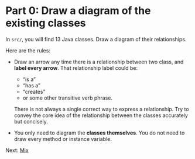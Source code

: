# Part 0: Draw a diagram of the existing classes

In `src/`, you will find 13 Java classes. Draw a diagram of their relationships.

Here are the rules:

- Draw an arrow any time there is a relationship between two class, and **label every arrow**. That relationship label could be:

    - “is a”
    - “has a”
    - “creates”
    - or some other transitive verb phrase.

    There is not always a single correct way to express a relationship. Try to convey the core idea of the relationship between the classes accurately but concisely.
- You only need to diagram the **classes themselves**. You do not need to draw every method or instance variable.

Next: [Mix](1_mix.md)
